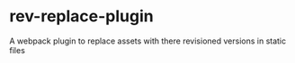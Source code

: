 # rev-replace-plugin
A webpack plugin to replace assets with there revisioned versions in static files
